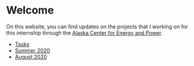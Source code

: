 # Welcome

On this website, you can find updates on the projects that I working on for this internship through the [Alaska Center for Energy and Power](http://acep.uaf.edu/).

* [Tasks](https://kjswedberg.github.io/tasks)
* [Summer 2020](https://kjswedberg.github.io/SummerIndex)
* [August 2020](https://kjswedberg.github.io/2020August)
